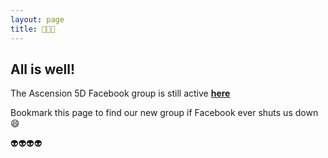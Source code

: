 ```yaml
---
layout: page
title: 💜💜💜
---
```


## All is well!
The Ascension 5D Facebook group is still active __[here](https://www.facebook.com/groups/181122809372617/)__

Bookmark this page to find our new group if Facebook ever shuts us down 😄

👽👽👽👽
